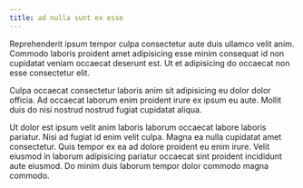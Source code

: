 ```yaml
---
title: ad nulla sunt ex esse
---
```


Reprehenderit ipsum tempor culpa consectetur aute duis ullamco velit anim. Commodo laboris proident amet adipisicing esse minim consequat id non cupidatat veniam occaecat deserunt est. Ut et adipisicing do occaecat non esse consectetur elit.

Culpa occaecat consectetur laboris anim sit adipisicing eu dolor dolor officia. Ad occaecat laborum enim proident irure ex ipsum eu aute. Mollit duis do nisi nostrud nostrud fugiat cupidatat aliqua.

Ut dolor est ipsum velit anim laboris laborum occaecat labore laboris pariatur. Nisi ad fugiat id enim velit culpa. Magna ea nulla cupidatat amet consectetur. Quis tempor ex ea ad dolore proident eu enim irure. Velit eiusmod in laborum adipisicing pariatur occaecat sint proident incididunt aute eiusmod. Do minim duis laborum tempor dolor commodo magna commodo.